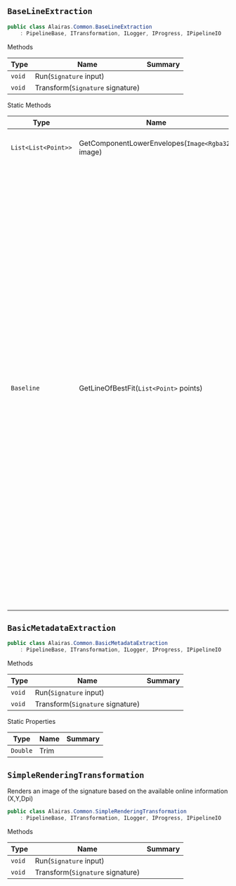 ## `BaseLineExtraction`

```csharp
public class Alairas.Common.BaseLineExtraction
    : PipelineBase, ITransformation, ILogger, IProgress, IPipelineIO

```

Methods

| Type | Name | Summary | 
| --- | --- | --- | 
| `void` | Run(`Signature` input) |  | 
| `void` | Transform(`Signature` signature) |  | 


Static Methods

| Type | Name | Summary | 
| --- | --- | --- | 
| `List<List<Point>>` | GetComponentLowerEnvelopes(`Image<Rgba32>` image) | Extracts lower envelope for each component | 
| `Baseline` | GetLineOfBestFit(`List<Point>` points) | Megkeresi a megadott pontokra legjobban illeszkedő egyenest. Képes még ennek az egyenesnek különböző  hibamértékeinek kiszámítására, azonban jelenleg ezzel nem foglalkozom, hiszen ebben a speciális esetben  szinte biztosan elég jól illeszkedő egyenest kapunk eredményül.  Az algorimus kimenete nem egy egyenes, hanem egy egy vektor, mely az egyenes egy szakasza. Felteszem,  hogy a pontok X koordináta szerint rendezettek, így az első és utolsó pont X koordinátája közötti  szakaszt adom vissza az egyenesből.  Azaz:  Paraméterként egy előzőleg megtalált komponenst kap, kimenete pedig az adott komponens alapvonala. | 


## `BasicMetadataExtraction`

```csharp
public class Alairas.Common.BasicMetadataExtraction
    : PipelineBase, ITransformation, ILogger, IProgress, IPipelineIO

```

Methods

| Type | Name | Summary | 
| --- | --- | --- | 
| `void` | Run(`Signature` input) |  | 
| `void` | Transform(`Signature` signature) |  | 


Static Properties

| Type | Name | Summary | 
| --- | --- | --- | 
| `Double` | Trim |  | 


## `SimpleRenderingTransformation`

Renders an image of the signature based on the available online information (X,Y,Dpi)
```csharp
public class Alairas.Common.SimpleRenderingTransformation
    : PipelineBase, ITransformation, ILogger, IProgress, IPipelineIO

```

Methods

| Type | Name | Summary | 
| --- | --- | --- | 
| `void` | Run(`Signature` input) |  | 
| `void` | Transform(`Signature` signature) |  | 


